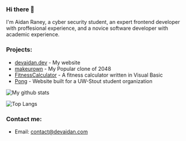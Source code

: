 ### Hi there 👋

I'm Aidan Raney, a cyber security student, an expert frontend developer with proffesional experience, and a novice software developer with academic experience.

### Projects:
- [devaidan.dev](https://www.devaidan.com) - My website
- [makeurown](https://github.com/AidanSpeakss/makeurown) - My Popular clone of 2048
- [FitnessCalculator](https://github.com/AidanSpeakss/FitnessCalculator) - A fitness calculator written in Visual Basic
- [Pong](https://github.com/AidanSpeakss/pongwebsite) - Website built for a UW-Stout student organization

![My github stats](https://github-readme-stats.vercel.app/api?username=GunnerBasil)

![Top Langs](https://github-readme-stats.vercel.app/api/top-langs/?username=GunnerBasil&layout=compact)

### Contact me:

- Email: contact@devaidan.com
